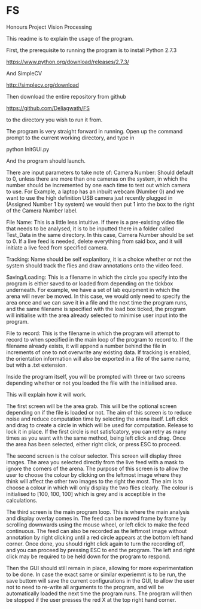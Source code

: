# FS
Honours Project Vision Processing

This readme is to explain the usage of the program.

First, the prerequisite to running the program is to install Python 2.7.3

https://www.python.org/download/releases/2.7.3/

And SimpleCV

http://simplecv.org/download

Then download the entire repository from github

https://github.com/Deliagwath/FS

to the directory you wish to run it from.

The program is very straight forward in running.
Open up the command prompt to the current working directory, and type in

python InitGUI.py

And the program should launch.

There are input parameters to take note of:
Camera Number:  Should default to 0, unless there are more than one cameras on the system,
                in which the number should be incremented by one each time to test out which
                camera to use.
                For Example, a laptop has an inbuilt webcam (Number 0) and we want to use the
                high definition USB camera just recently plugged in (Assigned Number 1 by system)
                we would then put 1 into the box to the right of the Camera Number label.

File Name:      This is a little less intuitive. If there is a pre-existing video file that needs
                to be analysed, it is to be inputted there in a folder called Test_Data in the same
                directory. In this case, Camera Number should be set to 0.
                If a live feed is needed, delete everything from said box, and it will initiate a
                live feed from specified camera.

Tracking:       Name should be self explanitory, it is a choice whether or not the system should
                track the flies and draw annotations onto the video feed.

Saving/Loading: This is a filename in which the circle you specify into the program is either saved
                to or loaded from depending on the tickbox underneath.
                For example, we have a set of lab equipment in which the arena will never be moved.
                In this case, we would only need to specify the area once and we can save it in a file
                and the next time the program runs, and the same filename is specified with the load
                box ticked, the program will initialise with the area already selected to minimise
                user input into the program.

File to record: This is the filename in which the program will attempt to record to when specified in
                the main loop of the program to record to.
                If the filename already exists, it will append a number behind the file in increments
                of one to not overwrite any existing data.
                If tracking is enabled, the orientation information will also be exported in a file
                of the same name, but with a .txt extension.

Inside the program itself, you will be prompted with three or two screens depending whether or not you
loaded the file with the initialised area.

This will explain how it will work.

The first screen will be the area grab.
This will be the optional screen depending on if the file is loaded or not.
The aim of this screen is to reduce noise and reduce computation time by selecting the arena itself.
Left click and drag to create a circle in which will be used for computation. Release to lock it in place.
If the first circle is not satisfcatory, you can retry as many times as you want with the same method,
being left click and drag.
Once the area has been selected, either right click, or press ESC to proceed.

The second screen is the colour selector.
This screen will display three images.
The area you selected directly from the live feed with a mask to ignore the corners of the arena.
The purpose of this screen is to allow the user to choose the colour by clicking on the leftmost image
where they think will affect the other two images to the right the most.
The aim is to choose a colour in which will only display the two flies clearly.
The colour is initialised to [100, 100, 100] which is grey and is acceptible in the calculations.

The third screen is the main program loop.
This is where the main analysis and display overlay comes in.
The feed can be moved frame by frame by scrolling downwards using the mouse wheel, or left click to make
the feed continuous.
The feed can also be recorded as the leftmost image without annotation by right clicking until a red circle
appears at the bottom left hand corner.
Once done, you should right click again to turn the recording off, and you can proceed by pressing ESC
to end the program.
The left and right click may be required to be held down for the program to respond.

Then the GUI should still remain in place, allowing for more experimentation to be done.
In case the exact same or similar experiemnt is to be run, the save buttom will save the current
configurations in the GUI, to allow the user not to need to re-write all arguments to the program,
and will be automatically loaded the next time the program runs.
The program will then be stopped if the user presses the red X at the top right hand corner.
